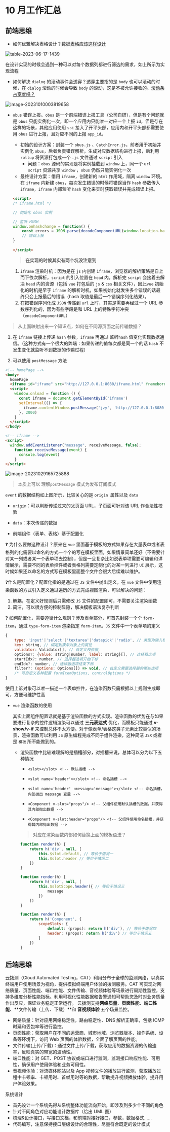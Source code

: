 # 10 月工作汇总



## 前端思维

- 如何优雅解决表格设计？[数据表格应该这样设计](https://www.woshipm.com/pd/4239403.html)

![table-2023-06-17-1439](/home/jzy/Documents/markdown/oppo/oppo-work/202310/work.assets/table-2023-06-17-1439.png)

在设计实现的时候会遇到一种可以对每个数据列都进行筛选的需求，如上所示为实现流程



- 如何解决 `dialog` 的滚动事件会透穿？透穿主要指的是 `body` 也可以滚动的时候，在 `dialog` 滚动的时候会导致 `body` 的滚动，这是不被允许接收的。[滚动条占宽度吗？](https://tianzi77.github.io/2016/09/07/scroll-bug/)

![image-20231010003819658](/home/jzy/Documents/markdown/oppo/oppo-work/202310/work.assets/image-20231010003819658.png)





- `obus` 错误上报。`obus` 是一个前端错误上报工具（公司自研），但是有个问题就是 `obus` 只能实例化一次，即一个应用内只能唯一对应一个上报 `id`，但是存在这样的场景，其他应用使用 `ssi` 接入了开平头部，应用内和开平头部都需要使用 `obus` 进行上报，且对应不同的上报 `app_id`。

  - 初始的设计方案：封装一个 `obus.js` 、`CatchError.js`，前者用于初始并实例化 `obus`，后者负责错误解析，生成对应数据结构进行上报，后利用 `rollup` 将资源打包成一个 `.js` 文件通过 `script` 引入
    - 问题：`obus` 源码的实现是将实例挂载到 `window` 上，同一个 `url` `script` 资源共享 `window` ，`obus` 仍然只能实例化一次
  - 最终设计方案：借用 `iframe`，创建新的 `html` 作用域，隔离 `window` 环境。在 `iframe` 内新建 `obus`，每次发生错误的时候将错误当作 `hash` 参数传入 `iframe`，`iframe` 内部监听 `hash` 变化来实时获取错误并完成错误上报。

  ```html
  <script>
  /* iframe.html */
  
  // 初始化 obus 实例
  
  // 监听 HASH
  window.onhashchange = function() {
      const errors = JSON.parse(decodeComponentURL(window.location.hash.slice(1)))
      // 错误上报
  }
      
  </script>
  ```

  > **在实现的时候其实有两个坑没注意到**

  1. `iframe` 渲染时机：因为是在 `js` 内创建 `iframe`，浏览器的解析策略是自上而下依次解析，`script` 的引入位置在 `head` 内，解析完 `script` 会接着去解决 `head` 内的资源（包括 `vue` 打包后的 `js` & `css` 相关文件），因此`vue` 初始化的时机是早于 `iframe` 的解析时机，如果初始化就发生多个错误的话最终只会上报最后的错误（hash 取值是最后一个错误序列化结果）。
  2. 在把错误序列化成 `JSON` 传递到 `url` 上时，其实是需要再经过一个 URL 参数序列化的，因为有些字段是和 URL 上的特殊字符冲突（`encodeComponentURL`）



> 从上面映射出来一个知识点，如何在不同源页面之前传输数据？

1.  在 `iframe` 链接上传递  `hash` 参数，`iframe` 再通过 监听`hash` 值变化实现数据通信。（这种方式有一个很大的弊端：如果传递的值每次都是同一个的话 `hash` 不发生变化就监听不到数据的传输过程）

2.  可以使用 `postMessage` 方法

   ```html 
   <!-- homePage -->
   <body>
     homePage
     <iframe id="iframe" src="http://127.0.0.1:8080/iframe.html" frameborder="0"></iframe>
     <script>
       window.onload = function () {
         const iframe = document.getElementById('iframe')
         setInterval(() => {
           iframe.contentWindow.postMessage('jzy', 'http://127.0.0.1:8080')
         }, 2000)
       }
     </script>
   </body>
   
   <!-- iframe -->
   <script>
     window.addEventListener("message", receiveMessage, false);
       function receiveMessage(event) {
         console.log(event)
       }
   </script>
   ```

   ![image-20231029165725888](/home/jzy/Documents/markdown/oppo/oppo-work/202310/work.assets/image-20231029165725888.png)

>  本质上可以 理解`postMessage` 模式为发布订阅模式

`event` 的数据结构如上图所示，比较关心的是 `origin `属性以及 `data`

- `origin`：可以判断传递过来的父页面 URL，子页面可针对该 URL 作合法性校验
- `data`：本次传递的数据





- 前端组件（表单、表格）基于配置化

:question: 为什么要做这种设计？原来在 `vue` 里面基于模板的方式如果存在大量表单或者表格列的化需要以命名的方式一个个的写在模板里面，如果情景简单还好（不需要针对某一列或者某一个表单项去控制），但是一旦复杂比如说表单项需要可编辑和详情展示，需要不同的表单控件或者表格列需要定制化的对某一列进行 `UI` 展示，这时候如果还以命名的方式写在模板里面整个文件会很大后续难以维护。

 :question:什么是配置化？配置化指的是通过在 `JS` 文件中抛出定义，在 `vue` 文件中使用渲染函数的方式引入定义通过遍历的方式完成视图渲染，可以解决的问题：

1. 解耦，在定义好规则后只需修改 `JS` 文件的配置即可，不需要关注渲染函数
2. 简洁，可以很方便的控制显隐，解决模板语法复杂判断

:question: 如何配置化，需要遵循什么规则？涉及表单部分，可首先封装一个个 `form-item`，通过 `type-form-item` 渲染指定 `form-item`。`JS` 文件中一个表单项的定义

```js
{
    type: 'input'|'select'|'textarea'|'datapick'|'radio', // 类型为输入框
    key: string, // 绑定到表单对象上的属性
    validator: Validator[], // 自定义校验器,
    options?: {value: string|number, label: string}[], // 选择器选项
    startIdx?: number, // 选择器选项开始下标
    endIdx?: number, // 选择器选项结束下标
    filter?: (options: Options[]) => void, // 自定义需要选择器的哪些选项
    /* 可自定义各种配置 formItemOptions, controlOptions */
}
```

使用上诉对象可以唯一描述一个表单控件，在渲染函数只需根据以上规则生成即可，方便可维护性高





- `vue` 渲染函数的使用

  其实上面组件配置话就是基于渲染函数的方式实现。渲染函数的优势在与如果要进行复杂的控件逻辑渲染可以通过 **三元表达式** 优化，而模板只能通过 **v-show/v-if** 来控制总体不太方便。对于像表单/表格这类子元素比较类似的场景，渲染函数可以利用 `JS` 原生编程完成不同子组件渲染，这种简洁 `JSX` 或者是 `模板` 所不能做到的。

  - 渲染函数中比较难理解的是插槽部分，对插槽来说，总体可以分为以下五种情况

    - ```vue
      <slot></slot> <!-- 默认插槽 -->
      ```

    - ```vue
      <slot name='header'></slot> <!-- 命名插槽 -->
      ```

    - ```vue
      <slot name='header' :message='message'></slot> <!-- 命名插槽，内部抛出 message 变量 -->
      ```

    - ```vue
      <Component v-slot="props"/> <!-- 父组件使用默认插槽的数据，并获得其内部抛出数据 -->
      ```

    - ```vue
      <Component v-slot:header="props"/> <!-- 父组件使用命名插槽，并获得其内部抛出数据 -->
      ```

    > 对应在渲染函数内部如何替换上面的模板语法？

    ```javascript
    function render(h) {
    	return h('div', null, [
            this.$slot.default, // 等价于情况一 
            this.$slot.header // 等价于情况二
        ])
    }
    ```

    ```js
    function render(h) {
        return h('div', null, [
            this.$slotScope.header({ // 等价于情况三
                message
            })
        ])
    }
    ```

    ```js
    function render(h) {
        return h('Component', {
            scopeSlots: {
                default: (props): return h('div'), // 等价于情况四
            	header: (props): return h('div') // 等价于情况五
            }
        })
    }
    ```

    



## 后端思维



云拨测（Cloud Automated Testing，CAT）利用分布于全球的监测网络，以真实终端用户使用场景为视角，提供模拟终端用户体验的拨测服务。CAT 可实现对网络质量、页面性能、端口性能、文件传输、音视频体验等场景进行周期性监控，支持多维度分析性能指标。利用可视化性能数据和告警通知可帮助您及时对业务质量作出反应，保证业务稳定正常运行。 云拨测支持**网络质量**、**页面性能**、**端口性能**、**文件传输（上传、下载）**和 **音视频体验** 五个场景监控。

- 网络质量：针对应用网络稳定性，路由稳定性、DNS 解析正确率，包括 ICMP 时延和丢包率等进行监控。
- 页面性能：获取用户在不同的运营商、城市地域、浏览器版本、操作系统、设备等环境下，访问 Web 页面的体验数据，全面了解页面的性能。
- 文件传输(上传/下载)：通过文件上传/下载，获取应用的数据资源的传输速率，反映真实的带宽的波动性。
- 端口性能：对 GET、POST 协议或端口进行监测，监测接口响应性能、可用性，确保用户使用体验和业务可用性。
- 音视频体验：对流媒体网站以及 App 视频文件的播放进行监测，获取播放过程中卡顿率、卡顿用时、首帧用时等的数据，帮助提升视频播放体验，提升用户体验效果。



系统设计

- 首先设计一个系统先得从系统整体功能流向开始，即涉及到多少个不同的角色
- 针对不同角色对应功能设计数据库（给出 UML 图）
- 梳理&设计接口，写接口文档，和前端对接好接口，参数，数据格式……
- 代码编写，注意保持接口层级设计的合理性，尽量符合既定的设计模式